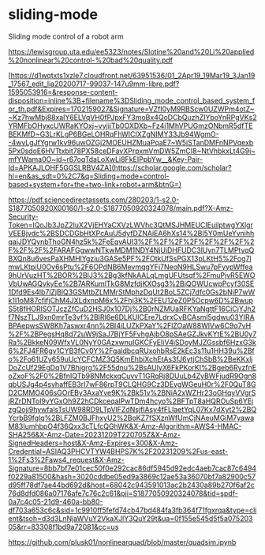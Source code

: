 # sliding-mode
Sliding mode control of a robot arm

https://lewisgroup.uta.edu/ee5323/notes/Slotine%20and%20Li%20applied%20nonlinear%20control-%20bad%20quality.pdf

[https://d1wqtxts1xzle7.cloudfront.net/63951536/01_2Apr19_19Mar19_3Jan19_17567_edit_lia20200717-99037-147u9mm-libre.pdf?1595053916=&response-content-disposition=inline%3B+filename%3DSliding_mode_control_based_system_for_th.pdf&Expires=1702159027&Signature=VZfI0yM9RBScw0UZWPm4otZ~~Kz7hwMbj88xalY6ELVqVH0fPJpxFY3moBx4QoDCbQuzhZIYboYnRPgVKs2YRMFbOHyxcUWRaKYOxj~vyjiiTb0OXDXb~Fz4i1MhVPUGmzONbmR5dfTEBEKMfD~G3LrKLgP6BGeLOHRqFhWICIXZgNIMY33Jb94WgmO--4wvLgJfYgrw1kv96uwOZGj2MOEUHZMuaPqaE7~W5iSTanDMFnNPVqexb5Px0sdoE6HVTtxbit78PX58ceDFavXPrpxmVmDW5ZmCI8~NtVhbkxLt4G9i~mfYWama0O~id~r67oqTdaLoXwLi8FkEIPpbYw__&Key-Pair-Id=APKAJLOHF5GGSLRBV4ZA](https://scholar.google.com/scholar?hl=en&as_sdt=0%2C7&q=Sliding+mode+control-based+system+for+the+two-link+robot+arm&btnG=)

https://pdf.sciencedirectassets.com/280203/1-s2.0-S1877050920X00160/1-s2.0-S1877050920324078/main.pdf?X-Amz-Security-Token=IQoJb3JpZ2luX2VjEHYaCXVzLWVhc3QtMSJHMEUCIEuilptwgYXlgrVEEBjvdc%2BSDCDGbHtXPcAuU5dyfDZNAiEA6hXs14%2Bl5Y0mUeYvnihhqaiJDYQynbThoGN4hz5k%2FeEqvAUI3%2F%2F%2F%2F%2F%2F%2F%2F%2F%2F%2FARAFGgwwNTkwMDM1NDY4NjUiDHFUDC3lUyn7TLMPtyqQBXQn8u6vesPaXHMHlYgziu3GASe5PF%2FOtkUfSsPGX13pLKtH5%2Fog7lmwLKtpiU0Ov6sPtu%2F6OPdNB6MevmqgYFj7NeoN9HLSwu7pFyypWffea9hUrVuzHT%2BOR%2BlJ3%2Bg3kfNkAALqLmgUFUtsqf%2FmuPjvR5EWOVbUwAGQvkyEe%2B7ARKumlTkG8MzfdjKXOsg3%2BiQOWUcwpPcyf30SE1Dfd9Es4Ib7lZjBlQ3GSMtbZLMMrStMphzDqUt2BoL5ZCj7dfc0Gs2bNjP7wWk1I1oM87cfifjChM4JXLdxnpM6x%2Fhj3K%2FEU12eZ0P5Ocpw6D%2BwupS5t8fHORlSOTJczZfCuD2HSJ0x107Dj%2B0rNZMUaRFKYaNgttF16CiCjYJh2f7NszTLJ9xn0mrTe3vf%2BlRl6e6DLKUlCEre7LdrxCvBCAsml5gdwu03YIRABPAepwsSW8Kh7aswxr4nn%2BI4iLUZkPXaY%2FlZOaW88WlVw6C9q7vH%2F%2BPegsHq8d72uW9jSaJ7BjYF5FvhgAjbO8pSAeGZJkvKYtE%2BU0y7Ra%2BkkeN09WfxVL0NyY0GAzxwnuIGKCFyEIiV4iSDoyMJZGssbf6HzxG3k6%2FJ4FR6gv1CYB3fCv0Y%2FgaldbcqRUxohbRsE2kEc3s11u1HH39u%2Bfo%2Fo61UZy659uUcYCFCMZ3Q5KmEhbiXchEtAs3fJ6ytjChSbB%2BeKKxljDoZcUf29EgDq1V7Bhigrg%2F55dnu%2BsAUIyX6FkPKorKI%2Bgeb6RyzfnEoZxoF%2F0%2BfnIQTb98NMckxqCuvvT1GRqRj8DUuLb4ZyBWFjudR9Ogn8qbUSJg4p4svhaffEB3rI7wF86rpT9CLQHG9Cz3DEvgWGeuH0r%2F0QuT8GD2CMMO406sGOrEBy3AxaYve9K%2Bk51v%2BNiA2xWZHr23oGHqyVVgrSjRZrDNTol9yYGxOh9Z2hCDkceqalPwTDm4hcyo%2BFTpT8aHQROuSp6YEjzgQojj9hywfalsTsUW98RD9LTpVlFZdNsjflAsy4fFLIaetYqL07Kx7dXyt2%2BQYcrbB9fglq%2BLFZM0BJFhxyU2%2BoKZ7fSXznWfUmCjNAeuMGiM7yawaM83IumhbpO4f36Qxx3cTLfcQGhWK&X-Amz-Algorithm=AWS4-HMAC-SHA256&X-Amz-Date=20231209T220705Z&X-Amz-SignedHeaders=host&X-Amz-Expires=300&X-Amz-Credential=ASIAQ3PHCVTYW4BHPS7K%2F20231209%2Fus-east-1%2Fs3%2Faws4_request&X-Amz-Signature=8bb7bf7e01cec50f0e292cac86df5945d92edc4aeb7cac87c6494f0229a81500&hash=3020cddbe05ed9a3869c12ae53a36070bf7a82900c57d95ff78df7ae44bd692d&host=68042c943591013ac2b2430a89b270f6af2c76d8dfd086a07176afe7c76c2c61&pii=S1877050920324078&tid=spdf-0a7c4c05-21d9-460a-bb80-df703a653c6c&sid=1c9910ff5fefd74cb47bd484fa3fb364f71fgxrqa&type=client&tsoh=d3d3LnNjaWVuY2VkaXJlY3QuY29t&ua=0f155e545d5f5a07520305&rr=83308f1bd9a72081&cc=us

https://github.com/plusk01/nonlinearquad/blob/master/quadsim.ipynb

